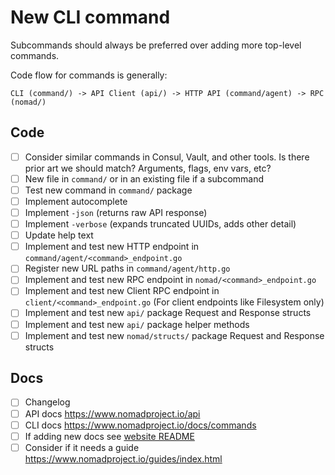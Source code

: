 # New CLI command

Subcommands should always be preferred over adding more top-level commands.

Code flow for commands is generally:

```
CLI (command/) -> API Client (api/) -> HTTP API (command/agent) -> RPC (nomad/)
```

## Code

* [ ] Consider similar commands in Consul, Vault, and other tools. Is there
  prior art we should match? Arguments, flags, env vars, etc?
* [ ] New file in `command/` or in an existing file if a subcommand
* [ ] Test new command in `command/` package
* [ ] Implement autocomplete
* [ ] Implement `-json` (returns raw API response)
* [ ] Implement `-verbose` (expands truncated UUIDs, adds other detail)
* [ ] Update help text
* [ ] Implement and test new HTTP endpoint in `command/agent/<command>_endpoint.go`
* [ ] Register new URL paths in `command/agent/http.go`
* [ ] Implement and test new RPC endpoint in `nomad/<command>_endpoint.go`
* [ ] Implement and test new Client RPC endpoint in
  `client/<command>_endpoint.go` (For client endpoints like Filesystem only)
* [ ] Implement and test new `api/` package Request and Response structs
* [ ] Implement and test new `api/` package helper methods
* [ ] Implement and test new `nomad/structs/` package Request and Response structs

## Docs

* [ ] Changelog
* [ ] API docs https://www.nomadproject.io/api
* [ ] CLI docs https://www.nomadproject.io/docs/commands
* [ ] If adding new docs see [website README](../website/README.md#editing-navigation-sidebars)
* [ ] Consider if it needs a guide https://www.nomadproject.io/guides/index.html
